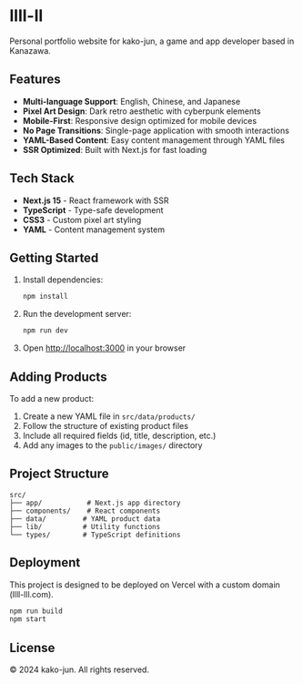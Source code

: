 # llll-ll

Personal portfolio website for kako-jun, a game and app developer based in Kanazawa.

## Features

- **Multi-language Support**: English, Chinese, and Japanese
- **Pixel Art Design**: Dark retro aesthetic with cyberpunk elements
- **Mobile-First**: Responsive design optimized for mobile devices
- **No Page Transitions**: Single-page application with smooth interactions
- **YAML-Based Content**: Easy content management through YAML files
- **SSR Optimized**: Built with Next.js for fast loading

## Tech Stack

- **Next.js 15** - React framework with SSR
- **TypeScript** - Type-safe development
- **CSS3** - Custom pixel art styling
- **YAML** - Content management system

## Getting Started

1. Install dependencies:
   ```bash
   npm install
   ```

2. Run the development server:
   ```bash
   npm run dev
   ```

3. Open [http://localhost:3000](http://localhost:3000) in your browser

## Adding Products

To add a new product:

1. Create a new YAML file in `src/data/products/`
2. Follow the structure of existing product files
3. Include all required fields (id, title, description, etc.)
4. Add any images to the `public/images/` directory

## Project Structure

```
src/
├── app/           # Next.js app directory
├── components/    # React components
├── data/         # YAML product data
├── lib/          # Utility functions
└── types/        # TypeScript definitions
```

## Deployment

This project is designed to be deployed on Vercel with a custom domain (llll-lll.com).

```bash
npm run build
npm start
```

## License

© 2024 kako-jun. All rights reserved.